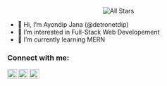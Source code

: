 [twitter]: https://twitter.com/AyondipJ
[github]: https://www.github.com/detronetdip
[gmail]: mailto:ayondip2001@gmail.com
<p align="center">
   <img alt="All Stars" src="https://github-readme-stats.vercel.app/api?username=detronetdip&show_icons=true&include_all_commits=true&hide_border=true"/>
 </p>

- 👋 Hi, I’m Ayondip Jana (@detronetdip)
- 👀 I’m interested in Full-Stack Web Developement 
- 🌱 I’m currently learning MERN


<!---
detronetdip/detronetdip is a ✨ special ✨ repository because its `README.md` (this file) appears on your GitHub profile.
You can click the Preview link to take a look at your changes.
--->
### Connect with me:

[<img align="left" alt="detronetdip | Twitter" width="22px" src="https://image.flaticon.com/icons/svg/733/733579.svg" />][twitter]
[<img align="left" alt="detronetdip | Github" width="22px" src="https://image.flaticon.com/icons/svg/733/733553.svg" />][github]
[<img align="left" alt="detronetdip | Email" width="22px" src="https://image.flaticon.com/icons/svg/732/732300.svg" />][gmail]

